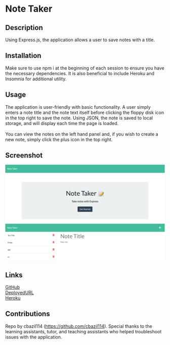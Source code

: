 # Note Taker

## Description

Using Express.js, the application allows a user to save notes with a title. 

## Installation

Make sure to use npm i at the beginning of each session to ensure you have the necessary dependencies. It is also beneficial to include Heroku and Insomnia for additional utility. 

## Usage

The application is user-friendly with basic functionality. A user simply enters a note title and the note text itself before clicking the floppy disk icon in the top right to save the note. Using JSON, the note is saved to local storage, and will display each time the page is loaded. </br></br>
You can view the notes on the left hand panel and, if you wish to create a new note, simply click the plus icon in the top right. 

## Screenshot

![Homepage](./Assets/damp-mountain-90978.herokuapp.com_.png)
![Notes](./Assets/damp-mountain-90978.herokuapp.com_notes.png)

## Links

[GitHub](https://github.com/cbazil114/note-taker)</br>
[DeployedURL](https://cbazil114.github.io/note-taker/)</br>
[Heroku](https://damp-mountain-90978.herokuapp.com/)</br>

## Contributions

Repo by cbazil114 (https://github.com/cbazil114). Special thanks to the learning assistants, tutor, and teaching assistants who helped troubleshoot issues with the application. 